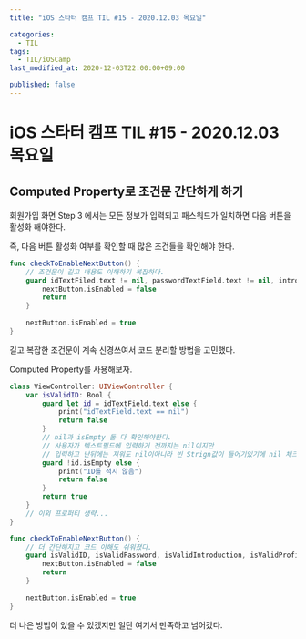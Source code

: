 ```yaml
---
title: "iOS 스타터 캠프 TIL #15 - 2020.12.03 목요일"

categories:
  - TIL
tags:
  - TIL/iOSCamp
last_modified_at: 2020-12-03T22:00:00+09:00

published: false
---
```


# iOS 스타터 캠프 TIL #15 - 2020.12.03 목요일

## Computed Property로 조건문 간단하게 하기

회원가입 화면 Step 3 에서는 모든 정보가 입력되고 패스워드가 일치하면 다음 버튼을 활성화 해야한다.

즉, 다음 버튼 활성화 여부를 확인할 때 많은 조건들을 확인해야 한다.

~~~swift
func checkToEnableNextButton() {
    // 조건문이 길고 내용도 이해하기 복잡하다.
    guard idTextFiled.text != nil, passwordTextField.text != nil, introdutionTextView.text != nil, profileImage != nil, passwordTextField.text == checkPasswordTextField.text else {
        nextButton.isEnabled = false
        return
    }
        
    nextButton.isEnabled = true
}
~~~

길고 복잡한 조건문이 계속 신경쓰여서 코드 분리할 방법을 고민했다.

Computed Property를 사용해보자.

~~~swift
class ViewController: UIViewController {
    var isValidID: Bool {
        guard let id = idTextField.text else {
            print("idTextField.text == nil")
            return false
        }
        // nil과 isEmpty 둘 다 확인해야한디.
        // 사용자가 텍스트필드에 입력하기 전까지는 nil이지만
        // 입력하고 난뒤에는 지워도 nil이아니라 빈 Strign값이 들어기있기에 nil 체크로 확인할 수 없다.
        guard !id.isEmpty else {
            print("ID를 적지 않음")
            return false
        }
        return true
    }
    // 이외 프로퍼티 생략...
}

func checkToEnableNextButton() {
    // 더 간단해지고 코드 이해도 쉬워졌다.
    guard isValidID, isValidPassword, isValidIntroduction, isValidProfileImage else {
        nextButton.isEnabled = false
        return
    }
        
    nextButton.isEnabled = true
}
~~~

더 나은 방법이 있을 수 있겠지만 일단 여기서 만족하고 넘어갔다.